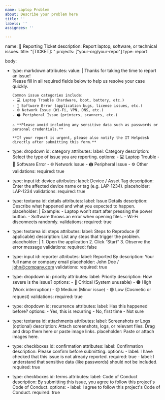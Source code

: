 ```yaml
---
name: Laptop Problem
about: Describe your problem here
title: ''
labels: ''
assignees: ''

---
```


name: 🧾 Reporting Ticket
description: Report laptop, software, or technical issues.
title: "[TICKET]: "
projects: ["your-org/your-repo"]
type: report

body:
  - type: markdown
    attributes:
      value: |
        Thanks for taking the time to report an issue!  
        Please fill in all required fields below to help us resolve your case quickly.  
        
        Common issue categories include:
        - 💻 Laptop Trouble (hardware, boot, battery, etc.)
        - 🧠 Software Error (application bugs, license issues, etc.)
        - 🌐 Network Issue (Wi-Fi, VPN, DNS, etc.)
        - 🖨️ Peripheral Issue (printers, scanners, etc.)

        ⚠️ **Please avoid including any sensitive data such as passwords or personal credentials.**
        
        **If your report is urgent, please also notify the IT Helpdesk directly after submitting this form.**

  - type: dropdown
    id: category
    attributes:
      label: Category
      description: Select the type of issue you are reporting.
      options:
        - 💻 Laptop Trouble
        - 🧠 Software Error
        - 🌐 Network Issue
        - 🖨️ Peripheral Issue
        - ⚙️ Other
    validations:
      required: true

  - type: input
    id: device
    attributes:
      label: Device / Asset Tag
      description: Enter the affected device name or tag (e.g. LAP-1234).
      placeholder: LAP-1234
    validations:
      required: true

  - type: textarea
    id: details
    attributes:
      label: Issue Details
      description: Describe what happened and what you expected to happen.
      placeholder: |
        Example:
        - Laptop won’t start after pressing the power button.
        - Software throws an error when opening files.
        - Wi-Fi disconnects randomly.
    validations:
      required: true

  - type: textarea
    id: steps
    attributes:
      label: Steps to Reproduce (if applicable)
      description: List any steps that trigger the problem.
      placeholder: |
        1. Open the application
        2. Click “Start”
        3. Observe the error message
    validations:
      required: false

  - type: input
    id: reporter
    attributes:
      label: Reported By
      description: Your full name or company email
      placeholder: John Doe / john@company.com
    validations:
      required: true

  - type: dropdown
    id: priority
    attributes:
      label: Priority
      description: How severe is the issue?
      options:
        - 🔴 Critical (System unusable)
        - 🟠 High (Work interruption)
        - 🟡 Medium (Minor issue)
        - 🟢 Low (Cosmetic or request)
    validations:
      required: true

  - type: dropdown
    id: recurrence
    attributes:
      label: Has this happened before?
      options:
        - Yes, this is recurring
        - No, first time
        - Not sure

  - type: textarea
    id: attachments
    attributes:
      label: Screenshots or Logs (optional)
      description: Attach screenshots, logs, or relevant files. Drag and drop them here or paste image links.
      placeholder: Paste or attach images here.

  - type: checkboxes
    id: confirmation
    attributes:
      label: Confirmation
      description: Please confirm before submitting.
      options:
        - label: I have checked that this issue is not already reported.
          required: true
        - label: I understand that sensitive data (like passwords) should not be included.
          required: true

  - type: checkboxes
    id: terms
    attributes:
      label: Code of Conduct
      description: By submitting this issue, you agree to follow this project's Code of Conduct.
      options:
        - label: I agree to follow this project's Code of Conduct.
          required: true

